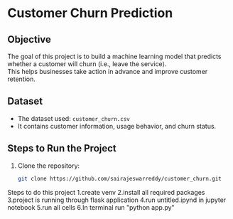 # Customer Churn Prediction

## Objective
The goal of this project is to build a machine learning model that predicts whether a customer will churn (i.e., leave the service).  
This helps businesses take action in advance and improve customer retention.

## Dataset
- The dataset used: `customer_churn.csv`
- It contains customer information, usage behavior, and churn status.

## Steps to Run the Project
1. Clone the repository:
   ```bash
   git clone https://github.com/sairajeswarreddy/customer_churn.git


Steps to do this project
1.create venv
2.install all required packages 
3.project is running through flask application 
4.run untitled.ipynd in jupyter notebook 
5.run all cells
6.In terminal run "python app.py"
